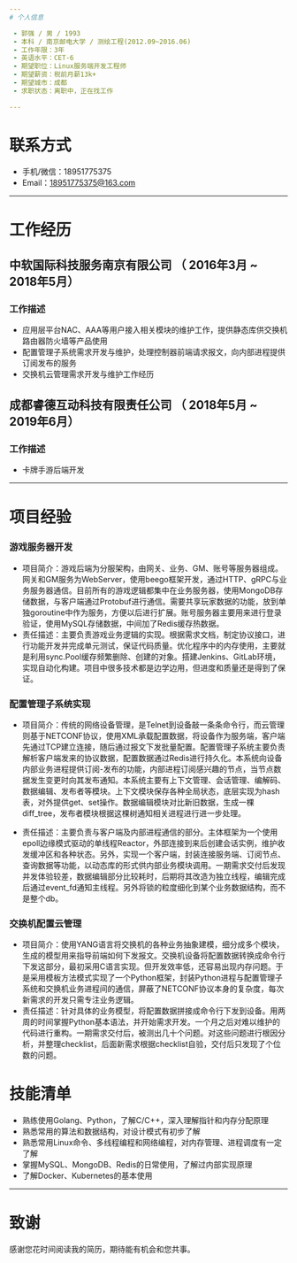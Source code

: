 ```yaml
---
# 个人信息

 - 郭强 / 男 / 1993 
 - 本科 / 南京邮电大学 / 测绘工程(2012.09~2016.06)
 - 工作年限：3年
 - 英语水平：CET-6
 - 期望职位：Linux服务端开发工程师
 - 期望薪资：税前月薪13k+
 - 期望城市：成都
 - 求职状态：离职中，正在找工作

---
```

# 联系方式
- 手机/微信：18951775375
- Email：18951775375@163.com

---
# 工作经历


## 中软国际科技服务南京有限公司 （ 2016年3月 ~ 2018年5月）

### 工作描述


- 应用层平台NAC、AAA等用户接入相关模块的维护工作，提供静态库供交换机路由器防火墙等产品使用
- 配置管理子系统需求开发与维护，处理控制器前端请求报文，向内部进程提供订阅发布的服务
- 交换机云管理需求开发与维护工作经历

## 成都睿德互动科技有限责任公司 （ 2018年5月 ~ 2019年6月）

### 工作描述

- 卡牌手游后端开发

---
# 项目经验

### 游戏服务器开发

- 项目简介：游戏后端为分服架构，由网关、业务、GM、账号等服务器组成。网关和GM服务为WebServer，使用beego框架开发，通过HTTP、gRPC与业务服务器通信。目前所有的游戏逻辑都集中在业务服务器，使用MongoDB存储数据，与客户端通过Protobuf进行通信。需要共享玩家数据的功能，放到单独goroutine中作为服务，方便以后进行扩展。账号服务器主要用来进行登录验证，使用MySQL存储数据，中间加了Redis缓存热数据。
- 责任描述：主要负责游戏业务逻辑的实现。根据需求文档，制定协议接口，进行功能开发并完成单元测试，保证代码质量。优化程序中的内存使用，主要就是利用sync.Pool缓存频繁删除、创建的对象。搭建Jenkins、GitLab环境，实现自动化构建。项目中很多技术都是边学边用，但进度和质量还是得到了保证。



### 配置管理子系统实现
- 项目简介：传统的网络设备管理，是Telnet到设备敲一条条命令行，而云管理则基于NETCONF协议，使用XML承载配置数据，将设备作为服务端，客户端先通过TCP建立连接，随后通过报文下发批量配置。配置管理子系统主要负责解析客户端发来的协议数据，配置数据通过Redis进行持久化。本系统向设备内部业务进程提供订阅-发布的功能，内部进程订阅感兴趣的节点，当节点数据发生变更时向其发布通知。本系统主要有上下文管理、会话管理、编解码、数据编辑、发布者等模块。上下文模块保存各种全局状态，底层实现为hash表，对外提供get、set操作。数据编辑模块对比新旧数据，生成一棵diff\_tree，发布者模块根据这棵树通知相关进程进行进一步处理。

- 责任描述：主要负责与客户端及内部进程通信的部分。主体框架为一个使用epoll边缘模式驱动的单线程Reactor，外部连接到来后创建会话实例，维护收发缓冲区和各种状态。另外，实现一个客户端，封装连接服务端、订阅节点、查询数据等功能，以动态库的形式供内部业务模块调用。一期需求交付后发现并发体验较差，数据编辑部分比较耗时，后期将其改造为独立线程，编辑完成后通过event\_fd通知主线程。另外将锁的粒度细化到某个业务数据结构，而不是整个db。

### 交换机配置云管理
- 项目简介：使用YANG语言将交换机的各种业务抽象建模，细分成多个模块，生成的模型用来指导前端如何下发报文。交换机设备将配置数据转换成命令行下发这部分，最初采用C语言实现。但开发效率低，还容易出现内存问题。于是采用模板方法模式实现了一个Python框架，封装Python进程与配置管理子系统和交换机业务进程间的通信，屏蔽了NETCONF协议本身的复杂度，每次新需求的开发只需专注业务逻辑。
- 责任描述：针对具体的业务模型，将配置数据拼接成命令行下发到设备。用两周的时间掌握Python基本语法，并开始需求开发。一个月之后对难以维护的代码进行重构。一期需求交付后，被测出几十个问题。对这些问题进行根因分析，并整理checklist，后面新需求根据checklist自验，交付后只发现了个位数的问题。


# 技能清单
- 熟练使用Golang、Python，了解C/C++，深入理解指针和内存分配原理
- 熟悉常用的算法和数据结构，对设计模式有初步了解
- 熟悉常用Linux命令、多线程编程和网络编程，对内存管理、进程调度有一定了解
- 掌握MySQL、MongoDB、Redis的日常使用，了解过内部实现原理
- 了解Docker、Kubernetes的基本使用

---
# 致谢
感谢您花时间阅读我的简历，期待能有机会和您共事。
